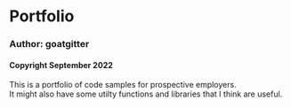 # Portfolio
### Author: goatgitter
#### Copyright September 2022
This is a portfolio of code samples for prospective employers.  
It might also have some utilty functions and libraries that I think are useful.


